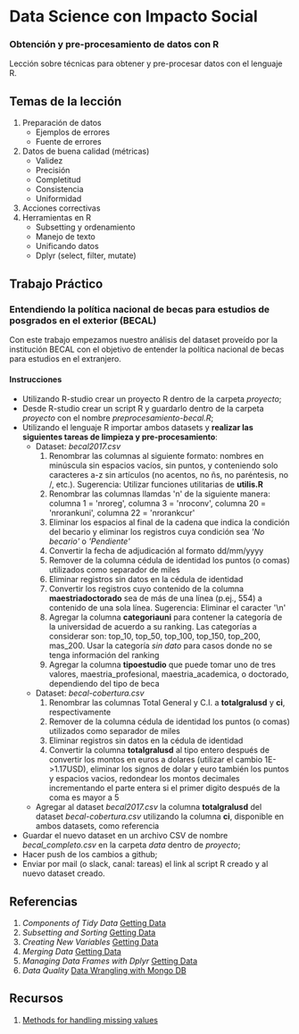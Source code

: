 # Data Science con Impacto Social

### Obtención y pre-procesamiento de datos con R

Lección sobre técnicas para obtener y pre-procesar datos con el lenguaje R.

## Temas de la lección

1. Preparación de datos
	+ Ejemplos de errores
	+ Fuente de errores
2. Datos de buena calidad (métricas)
	+ Validez
	+ Precisión
	+ Completitud
	+ Consistencia
	+ Uniformidad
3. Acciones correctivas
4. Herramientas en R
	+ Subsetting y ordenamiento
	+ Manejo de texto
	+ Unificando datos
	+ Dplyr (select, filter, mutate)

## Trabajo Práctico

### Entendiendo la política nacional de becas para estudios de posgrados en el exterior (BECAL)

Con este trabajo empezamos nuestro análisis del dataset proveído por la institución BECAL con el objetivo de entender la política nacional de becas para estudios en el extranjero.

#### Instrucciones

* Utilizando R-studio crear un proyecto R dentro de la carpeta _proyecto_;
* Desde R-studio crear un script R y guardarlo dentro de la carpeta _proyecto_ con el nombre _preprocesamiento-becal.R_;
* Utilizando el lenguaje R importar ambos datasets y **realizar las siguientes tareas de limpieza y pre-procesamiento**:
	+ Dataset: _becal2017.csv_
		1. Renombrar las columnas al siguiente formato: nombres en minúscula sin espacios vacíos, sin puntos, y conteniendo solo caracteres a-z sin artículos (no acentos, no ñs, no paréntesis, no /, etc.). Sugerencia: Utilizar funciones utilitarias de **utilis.R**
		2. Renombrar las columnas llamdas 'n' de la siguiente manera: columna 1 = 'nroreg', columna 3 = 'nroconv', columna 20 = 'nrorankuni', columna 22 = 'nrorankcur'
		3. Eliminar los espacios al final de la cadena que indica la condición del becario y eliminar los registros cuya condición sea _'No becario'_ o _'Pendiente'_
		4. Convertir la fecha de adjudicación al formato dd/mm/yyyy
		5. Remover de la columna cédula de identidad los puntos (o comas) utilizados como separador de miles
		6. Eliminar registros sin datos en la cédula de identidad
		7. Convertir los registros cuyo contenido de la columna **maestriadoctorado** sea de más de una línea (p.ej., 554) a contenido de una sola línea. Sugerencia: Eliminar el caracter '\n'
		8. Agregar la columna **categoriauni** para contener la categoría de la universidad de acuerdo a su ranking. Las categorías a considerar son: top_10, top_50, top_100, top_150, top_200, mas_200. Usar la categoría _sin dato_ para casos donde no se tenga información del ranking
		9. Agregar la columna **tipoestudio** que puede tomar uno de tres valores, maestria_profesional, maestria_academica, o doctorado, dependiendo del tipo de beca
	+ Dataset: _becal-cobertura.csv_
		1. Renombrar las columnas Total General y C.I. a **totalgralusd** y **ci**, respectivamente 
		2. Remover de la columna cédula de identidad los puntos (o comas) utilizados como separador de miles
		3. Eliminar registros sin datos en la cédula de identidad
		4. Convertir la columna **totalgralusd** al tipo entero después de convertir los montos en euros a dolares (utilizar el cambio 1E->1.17USD), eliminar los signos de dolar y euro también los puntos y espacios vacios, redondear los montos decimales incrementando el parte entera si el primer digito después de la coma es mayor a 5 
	+ Agregar al dataset _becal2017.csv_ la columna **totalgralusd** del dataset _becal-cobertura.csv_ utilizando la columna **ci**, disponible en ambos datasets, como referencia
* Guardar el nuevo dataset en un archivo CSV de nombre _becal_completo.csv_ en la carpeta _data_ dentro de _proyecto_;
* Hacer push de los cambios a github;
* Enviar por mail (o slack, canal: tareas) el link al script R creado y al nuevo dataset creado.

## Referencias

1. _Components of Tidy Data_ [Getting Data](https://github.com/DataScienceSpecialization/courses/blob/master/03_GettingData/01_03_componentsOfTidyData/index.Rmd)
2. _Subsetting and Sorting_ [Getting Data](https://github.com/DataScienceSpecialization/courses/blob/master/03_GettingData/03_01_subsettingAndSorting/index.Rmd)
3. _Creating New Variables_ [Getting Data](https://github.com/DataScienceSpecialization/courses/blob/master/03_GettingData/03_03_creatingNewVariables/index.Rmd)
4. _Merging Data_ [Getting Data](https://github.com/DataScienceSpecialization/courses/blob/master/03_GettingData/03_05_mergingData/index.Rmd)
5. _Managing Data Frames with Dplyr_ [Getting Data](https://github.com/DataScienceSpecialization/courses/blob/master/03_GettingData/dplyr/dplyr.pdf)
6. _Data Quality_ [Data Wrangling with Mongo DB](https://www.udacity.com/course/data-wrangling-with-mongodb--ud032)

## Recursos

1. [Methods for handling missing values](https://gallery.cortanaintelligence.com/Experiment/Methods-for-handling-missing-values-1)